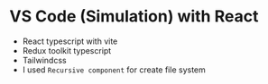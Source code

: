 # VS Code (Simulation) with React

- React typescript with vite
- Redux toolkit typescript
- Tailwindcss
- I used `Recursive component` for create file system
